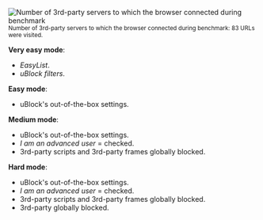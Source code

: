 
![Number of 3rd-party servers to which the browser connected during benchmark](https://cloud.githubusercontent.com/assets/585534/8906091/b7334ddc-3439-11e5-848b-9e8a58eff876.png)<br><sup>Number of 3rd-party servers to which the browser connected during benchmark: 83 URLs were visited.</sup>

**Very easy mode**:
- _EasyList_.
- _uBlock filters_.

**Easy mode**:
- uBlock's out-of-the-box settings.

**Medium mode**:
- uBlock's out-of-the-box settings.
- _I am an advanced user_ = checked.
- 3rd-party scripts and 3rd-party frames globally blocked.

**Hard mode**:
- uBlock's out-of-the-box settings.
- _I am an advanced user_ = checked.
- 3rd-party scripts and 3rd-party frames globally blocked.
- 3rd-party globally blocked.
